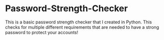 # Password-Strength-Checker
This is a basic password strength checker that I created in Python. This checks for multiple different requirements that are needed to have a strong password to protect your accounts!
